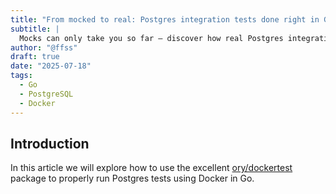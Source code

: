 ```yaml
---
title: "From mocked to real: Postgres integration tests done right in Go."
subtitle: |
  Mocks can only take you so far — discover how real Postgres integration tests in Go help catch real bugs, reflect true system behavior, and make your code production-ready.
author: "@ffss"
draft: true
date: "2025-07-18"
tags:
  - Go
  - PostgreSQL
  - Docker
---
```


## Introduction

In this article we will explore how to use the excellent
[ory/dockertest](https://github.com/ory/dockertest) package to
properly run Postgres tests using Docker in Go.
